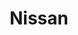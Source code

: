 ---
title: "Nissan"
url: /neuquen/nissan-doctor-luis-teodoro-planas/
shop: reparación de automóviles
---